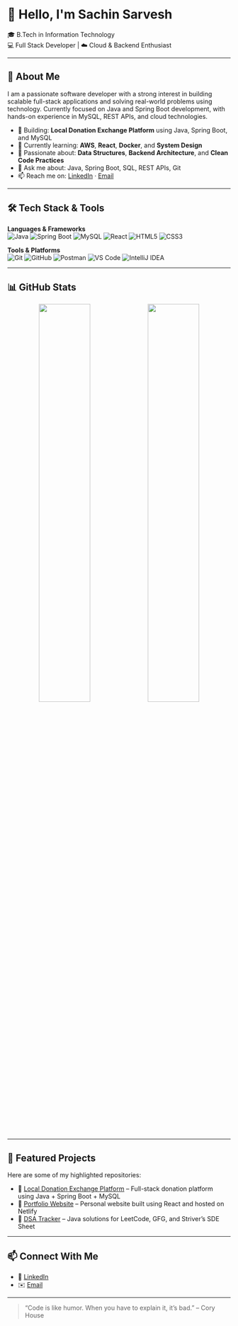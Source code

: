 # 👋 Hello, I'm Sachin Sarvesh

🎓 B.Tech in Information Technology  
💻 Full Stack Developer | ☁️ Cloud & Backend Enthusiast

---

## 🚀 About Me

I am a passionate software developer with a strong interest in building scalable full-stack applications and solving real-world problems using technology. Currently focused on Java and Spring Boot development, with hands-on experience in MySQL, REST APIs, and cloud technologies.

- 🔧 Building: **Local Donation Exchange Platform** using Java, Spring Boot, and MySQL  
- 🌱 Currently learning: **AWS**, **React**, **Docker**, and **System Design**  
- 🧠 Passionate about: **Data Structures**, **Backend Architecture**, and **Clean Code Practices**  
- 💬 Ask me about: Java, Spring Boot, SQL, REST APIs, Git  
- 📫 Reach me on: [LinkedIn](https://www.linkedin.com/in/sachin-sarvesh/) · [Email](mailto:sachinsarvesh17@gmail.com)

---

## 🛠️ Tech Stack & Tools

**Languages & Frameworks**  
![Java](https://img.shields.io/badge/Java-ED8B00?style=flat&logo=java&logoColor=white)
![Spring Boot](https://img.shields.io/badge/Spring_Boot-6DB33F?style=flat&logo=spring-boot)
![MySQL](https://img.shields.io/badge/MySQL-4479A1?style=flat&logo=mysql)
![React](https://img.shields.io/badge/React-20232A?style=flat&logo=react)
![HTML5](https://img.shields.io/badge/HTML5-E34F26?style=flat&logo=html5&logoColor=white)
![CSS3](https://img.shields.io/badge/CSS3-1572B6?style=flat&logo=css3&logoColor=white)

**Tools & Platforms**  
![Git](https://img.shields.io/badge/Git-F05032?style=flat&logo=git&logoColor=white)
![GitHub](https://img.shields.io/badge/GitHub-181717?style=flat&logo=github)
![Postman](https://img.shields.io/badge/Postman-FF6C37?style=flat&logo=postman)
![VS Code](https://img.shields.io/badge/VS_Code-007ACC?style=flat&logo=visual-studio-code)
![IntelliJ IDEA](https://img.shields.io/badge/IntelliJ-000000?style=flat&logo=intellij-idea)

---

## 📊 GitHub Stats

<p align="center">
  <img src="https://github-readme-stats.vercel.app/api?username=sachinsarvesh&show_icons=true&theme=radical" width="48%" />
  <img src="https://github-readme-stats.vercel.app/api/top-langs/?username=sachinsarvesh&layout=compact&theme=radical" width="48%" />
</p>

---

## 📌 Featured Projects

Here are some of my highlighted repositories:

- 🔗 [Local Donation Exchange Platform](https://github.com/sachinsarvesh/local-donation-exchange) – Full-stack donation platform using Java + Spring Boot + MySQL
- 🔗 [Portfolio Website](https://github.com/sachinsarvesh/portfolio-react) – Personal website built using React and hosted on Netlify
- 🔗 [DSA Tracker](https://github.com/sachinsarvesh/dsa-solutions) – Java solutions for LeetCode, GFG, and Striver’s SDE Sheet

---

## 📫 Connect With Me

- 💼 [LinkedIn](https://www.linkedin.com/in/sachin-sarvesh/)
- ✉️ [Email](mailto:sachinsarvesh17@gmail.com)

---

> “Code is like humor. When you have to explain it, it’s bad.” – Cory House
